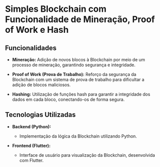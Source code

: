 # Simples Blockchain com Funcionalidade de Mineração, Proof of Work e Hash

## Funcionalidades

- **Mineração:** Adição de novos blocos à Blockchain por meio de um processo de mineração, garantindo segurança e integridade.

- **Proof of Work (Prova de Trabalho):** Reforço da segurança da Blockchain com um sistema de prova de trabalho para dificultar a adição de blocos maliciosos.

- **Hashing:** Utilização de funções hash para garantir a integridade dos dados em cada bloco, conectando-os de forma segura.

## Tecnologias Utilizadas

- **Backend (Python):**
  - Implementação da lógica da Blockchain utilizando Python.

- **Frontend (Flutter):**
  - Interface de usuário para visualização da Blockchain, desenvolvida com Flutter.
